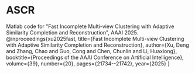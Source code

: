 # ASCR
Matlab code for "Fast Incomplete Multi-view Clustering with Adaptive Similarity Completion and Reconstruction", AAAI 2025.
@inproceedings{xu2025fast,
  title={Fast Incomplete Multi-view Clustering with Adaptive Similarity Completion and Reconstruction},
  author={Xu, Deng and Zhang, Chao and Guo, Cong and Chen, Chunlin and Li, Huaxiong},
  booktitle={Proceedings of the AAAI Conference on Artificial Intelligence},
  volume={39},
  number={20},
  pages={21734--21742},
  year={2025}
}
